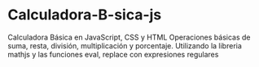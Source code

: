 # Calculadora-B-sica-js
Calculadora Básica en JavaScript, CSS y HTML
Operaciones básicas de suma, resta, división, multiplicación y porcentaje.
Utilizando la libreria mathjs y las funciones eval, replace con expresiones regulares
